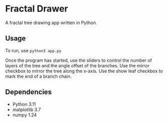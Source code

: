 # Fractal Drawer

A fractal tree drawing app written in Python.


## Usage

To run, use `python3 app.py`

Once the program has started, use the sliders to control the number of layers of the tree and the angle offset of the branches.
Use the mirror checkbox to mirror the tree along the x-axis. Use the show leaf checkbox to mark the end of a branch chain.

## Dependencies
- Python 3.11
- matplotlib 3.7
- numpy 1.24